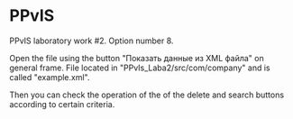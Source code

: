 # PPvIS
PPvIS laboratory work #2.
Option number 8.

Open the file using the button "Показать данные из XML файла" on general frame. 
File located in "PPvIs_Laba2/src/com/company" and is called "example.xml".

Then you can check the operation of the of the delete and search buttons according to certain criteria.